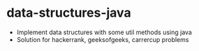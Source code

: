 # data-structures-java

  - Implement data structures with some util methods using java
  - Solution for hackerrank, geeksofgeeks, carrercup problems
